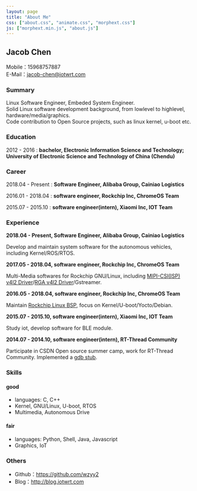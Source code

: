 ```yaml
---
layout: page
title: "About Me"
css: ["about.css", "animate.css", "morphext.css"]
js: ["morphext.min.js", "about.js"]
---
```


## Jacob Chen

Mobile：15968757887  
E-Mail：jacob-chen@iotwrt.com

### Summary

Linux Software Engineer, Embeded System Engineer.  
Solid Linux software development background, from lowlevel to highlevel, hardware/media/graphics.  
Code contribution to Open Source projects, such as linux kernel, u-boot etc.  

### Education

2012 - 2016
:   **bachelor, Electronic Information Science and Technology; University of Electronic Science and Technology of China (Chendu)**

### Career

2018.04 - Present
: **Software Engineer, Alibaba Group, Cainiao Logistics**

2016.01 - 2018.04 
:   **software engineer, Rockchip Inc, ChromeOS Team**

2015.07 - 2015.10 
:   **software engineer(intern), Xiaomi Inc, IOT Team**

### Experience


**2018.04 - Present, Software Engineer, Alibaba Group, Cainiao Logistics**

Develop and maintain system software for the autonomous vehicles, including Kernel/ROS/RTOS.


**2017.05 - 2018.04, software engineer, Rockchip Inc, ChromeOS Team**

Multi-Media softwares for Rockchip GNU/Linux, including [MIPI-CSI(ISP) v4l2 Driver](https://patchwork.kernel.org/patch/10119579/)/[RGA v4l2 Driver](https://patchwork.kernel.org/patch/9875883/)/Gstreamer.

**2016.05 - 2018.04, software engineer, Rockchip Inc, ChromeOS Team**

Maintain [Rockchip Linux BSP](https://github.com/rockchip-linux), focus on Kernel/U-boot/Yocto/Debian.

**2015.07 - 2015.10, software engineer(intern), Xiaomi Inc, IOT Team**

Study iot, develop software for BLE module.

**2014.07 - 2014.10, software engineer(intern), RT-Thread Community**

Participate in CSDN Open source summer camp, work for RT-Thread Community. Implemented a [gdb stub](https://github.com/RT-Thread/rt-thread/tree/master/components/gdb).

### Skills

#### good
- languages: C, C++  
- Kernel, GNU/Linux, U-boot, RTOS
- Multimedia, Autonomous Drive

#### fair
- languages: Python, Shell, Java, Javascript  
- Graphics, IoT


### Others

- Github：https://github.com/wzyy2  
- Blog：http://blog.iotwrt.com  
